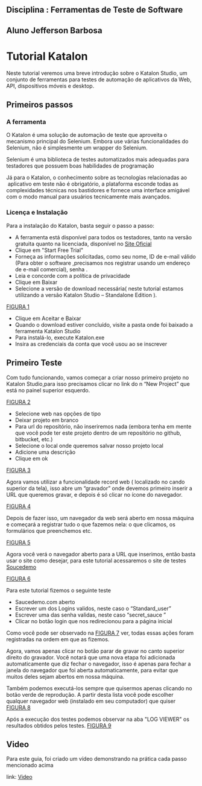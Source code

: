 ## Disciplina : Ferramentas de Teste de Software
## Aluno Jefferson Barbosa 





# Tutorial Katalon



Neste tutorial veremos uma breve introdução sobre o  Katalon Studio, um conjunto de ferramentas  para testes de automação de aplicativos da Web, API, dispositivos móveis e desktop. 

## Primeiros passos

### A ferramenta 

O Katalon é uma solução de automação de teste que aproveita o mecanismo principal do Selenium. Embora use várias funcionalidades do Selenium, não é simplesmente um wrapper do Selenium.

Selenium é uma biblioteca de testes automatizados mais adequadas para testadores que possuem boas habilidades de programação

 Já para o Katalon, o conhecimento sobre as tecnologias relacionadas ao  aplicativo em teste  não é obrigatório, a plataforma esconde todas as complexidades técnicas nos bastidores e fornece uma interface amigável com o modo manual para usuários tecnicamente mais avançados.


### Licença e Instalação 

Para a instalação do Katalon, basta seguir o passo a passo:

- A ferramenta está disponível para todos os testadores, tanto na versão gratuita quanto na licenciada, disponível no [Site Oficial](https://katalon.com/)
- Clique em "Start Free Trial"
- Forneça as informações solicitadas, como seu nome, ID de e-mail válido (Para obter o software ,precisamos nos registrar usando um endereço de e-mail comercial), senha .
- Leia e concorde com a política de privacidade
- Clique em Baixar
- Selecione a versão de download necessária( neste tutorial estamos utilizando a  versão Katalon Studio – Standalone Edition ).


[FIGURA 1](https://drive.google.com/file/d/1RfAt0kkMwcuUYswEWRIhJ1QT2ywdD60l/view?usp=sharing)

- Clique em Aceitar e Baixar
- Quando o download estiver concluído, visite a pasta onde foi baixado a ferramenta Katalon Studio
- Para instalá-lo, execute Katalon.exe
- Insira as credenciais da conta que você usou ao se inscrever


## Primeiro Teste

Com tudo funcionando, vamos começar a criar nosso primeiro projeto no Katalon Studio,para isso  precisamos clicar no link do n
“New Project” que está no painel superior esquerdo. 

[FIGURA 2](https://drive.google.com/file/d/1a7DsHJqMTrJw_n_gtZA_ICFBWLtLpc1A/view?usp=sharing)

- Selecione web nas opções de tipo 
- Deixar projeto em branco 
- Para url do repositório, não inseriremos nada (embora tenha em mente que você pode ter este projeto dentro de um repositório no github, bitbucket, etc.)
- Selecione o local onde queremos salvar nosso projeto local 
- Adicione uma descrição
- Clique em ok  

[FIGURA 3](https://drive.google.com/file/d/1LUXsejZp_eidof2vHjKwA7omzwnkEzdj/view?usp=sharing)

Agora vamos utilizar a funcionalidade  record web ( localizado no cando superior da tela), isso abre um “gravador” onde devemos primeiro inserir a URL que queremos gravar, e depois é só clicar no ícone do navegador. 

[FIGURA 4](https://drive.google.com/file/d/1WZw8vzV-w5EPEWYb1Bf3Emf_Cb_2xp1r/view?usp=sharing)

Depois de fazer isso, um navegador da web será aberto em nossa máquina e começará a registrar tudo o que fazemos nela: o que clicamos, os formulários que preenchemos etc. 

[FIGURA 5](https://drive.google.com/file/d/12U3wPE65aG90NqljBfNK_Pulbv9YO9oz/view?usp=sharing)

Agora você verá o navegador aberto para a URL que inserimos, então basta usar o site como desejar, para este tutorial acessaremos o site de testes [Soucedemo](https://www.saucedemo.com/)

[FIGURA 6](https://drive.google.com/file/d/1PI8Ljk2usIQdbI7H8AYhJYBILCUaFX7S/view?usp=sharing)

 Para este tutorial fizemos o seguinte teste
 - Saucedemo.com aberto 
 - Escrever um dos Logins validos, neste caso o “Standard_user”
 - Escrever uma das senha validas, neste caso “secret_sauce ”
 - Clicar no botão  login  que nos redirecionou para a página inicial 
 
 Como você pode ser observado na [FIGURA 7](https://drive.google.com/file/d/1rmCdQG-sMt2ph7aXzTSlWb4GDkK2Oin3/view?usp=sharing) ver, todas essas ações foram registradas na ordem em que as fizemos. 
 
 Agora, vamos apenas clicar no botão parar de gravar no canto superior direito do gravador. Você notará que uma nova etapa foi adicionada automaticamente que diz fechar o navegador, isso é apenas para fechar a janela do navegador que foi aberta automaticamente, para evitar que muitos deles sejam abertos em nossa máquina. 
 
 Também podemos executá-los sempre que quisermos apenas clicando no botão verde de reprodução.  A partir desta lista você pode escolher qualquer navegador web (instalado em seu computador) que quiser
[FIGURA 8](https://drive.google.com/file/d/15cK2hYXw25wz1ulqT2fbcsdZ-NKSbjKQ/view?usp=sharing)

 Após a execução dos testes podemos observar na aba "LOG VIEWER" os resultados obtidos pelos testes.
[FIGURA 9](https://drive.google.com/file/d/17XlGfUKl5wBlnCo1ipuEstBH5SRAOvLH/view?usp=sharing)

## Video
Para este guia, foi criado um vídeo demonstrando na prática cada passo mencionado acima

link: [Video](https://drive.google.com/file/d/13HV5rTjnnYhenuy2ZtoBK5Hhfcz41XEW/view?usp=sharing)
